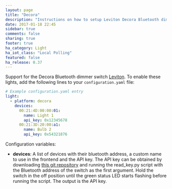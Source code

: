 ```yaml
---
layout: page
title: "Decora"
description: "Instructions on how to setup Leviton Decora Bluetooth dimmers within Home Assistant."
date: 2017-01-18 22:45
sidebar: true
comments: false
sharing: true
footer: true
ha_category: Light
ha_iot_class: "Local Polling"
featured: false
ha_release: 0.37
---
```


Support for the Decora Bluetooth dimmer switch [Leviton](http://www.leviton.com/OA_HTML/SectionDisplay.jsp?section=76697&minisite=10251). To enable these lights, add the following lines to your `configuration.yaml` file:

```yaml
# Example configuration.yaml entry
light:
  - platform: decora
    devices:
      00:21:4D:00:00:01:
        name: Light 1
        api_key: 0x12345678
      00:21:3D:20:00:a1:
        name: Bulb 2
        api_key: 0x54321876
```

Configuration variables:

- **devices**: A list of devices with their bluetooth address, a custom name to use in the frontend and the API key. The API key can be obtained by downloading [this git repository](https://github.com/mjg59/python-decora) and running the read_key.py script with the Bluetooth address of the switch as the first argument. Hold the switch in the off position until the green status LED starts flashing before running the script. The output is the API key.